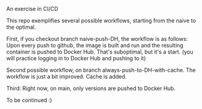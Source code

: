 An exercise in CI/CD

This repo exemplifies several possible workflows, starting from the naive to the optimal.

First, if you checkout branch naive-push-DH, the workflow is as follows:
Upon every push to github, the image is built and run and the resulting container is 
pushed to Docker Hub. 
That's suboptimal, but it's a start. (you will practice logging in to Docker Hub and pushing to it)

Second possible workflow, on branch always-push-to-DH-with-cache. The workflow is just a bit improved. Cache is added.

Third: Right now, on main, only versions are pushed to Docker Hub. 

To be continued :)


